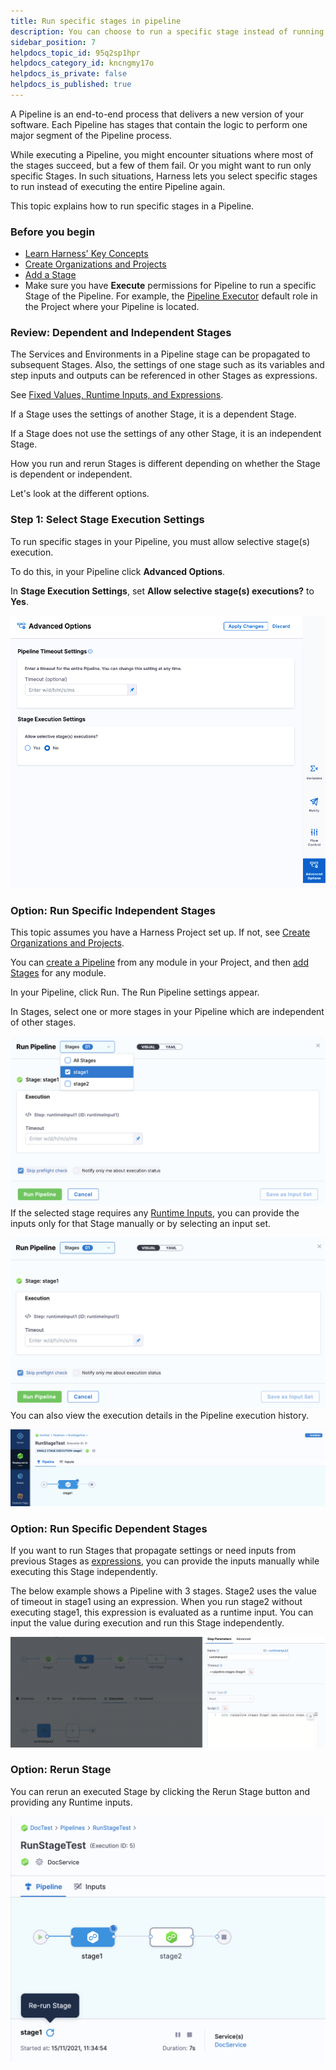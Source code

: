 ```yaml
---
title: Run specific stages in pipeline
description: You can choose to run a specific stage instead of running the whole Pipeline in Harness. The ability to run a specific stage helps in situations when only a few stages fail in a Pipeline This topic e…
sidebar_position: 7
helpdocs_topic_id: 95q2sp1hpr
helpdocs_category_id: kncngmy17o
helpdocs_is_private: false
helpdocs_is_published: true
---
```


A Pipeline is an end-to-end process that delivers a new version of your software. Each Pipeline has stages that contain the logic to perform one major segment of the Pipeline process.

While executing a Pipeline, you might encounter situations where most of the stages succeed, but a few of them fail. Or you might want to run only specific Stages. In such situations, Harness lets you select specific stages to run instead of executing the entire Pipeline again.

This topic explains how to run specific stages in a Pipeline.


### Before you begin

* [Learn Harness' Key Concepts](../../getting-started/learn-harness-key-concepts.md)
* [Create Organizations and Projects](../organizations-and-projects/create-an-organization.md)
* [Add a Stage](../8_Pipelines/add-a-stage.md)
* Make sure you have **Execute** permissions for Pipeline to run a specific Stage of the Pipeline. For example, the [Pipeline Executor](../4_Role-Based-Access-Control/ref-access-management/permissions-reference.md) default role in the Project where your Pipeline is located.

### Review: Dependent and Independent Stages

The Services and Environments in a Pipeline stage can be propagated to subsequent Stages. Also, the settings of one stage such as its variables and step inputs and outputs can be referenced in other Stages as expressions.

See [Fixed Values, Runtime Inputs, and Expressions](../20_References/runtime-inputs.md).

If a Stage uses the settings of another Stage, it is a dependent Stage.

If a Stage does not use the settings of any other Stage, it is an independent Stage.

How you run and rerun Stages is different depending on whether the Stage is dependent or independent.

Let's look at the different options.

### Step 1: Select Stage Execution Settings

To run specific stages in your Pipeline, you must allow selective stage(s) execution.

To do this, in your Pipeline click **Advanced Options**.

In **Stage Execution Settings**, set **Allow selective stage(s) executions?** to **Yes**.

![](./static/run-specific-stage-in-pipeline-44.png)
### Option: Run Specific Independent Stages

This topic assumes you have a Harness Project set up. If not, see [Create Organizations and Projects](../organizations-and-projects/create-an-organization.md).

You can [create a Pipeline](add-a-stage.md#step-1-create-a-pipeline) from any module in your Project, and then [add Stages](../8_Pipelines/add-a-stage.md) for any module.

In your Pipeline, click Run. The Run Pipeline settings appear.

In Stages, select one or more stages in your Pipeline which are independent of other stages.

![](./static/run-specific-stage-in-pipeline-45.png)
If the selected stage requires any [Runtime Inputs](../20_References/runtime-inputs.md#runtime-inputs), you can provide the inputs only for that Stage manually or by selecting an input set.

![](./static/run-specific-stage-in-pipeline-46.png)
You can also view the execution details in the Pipeline execution history.

![](./static/run-specific-stage-in-pipeline-47.png)
### Option: Run Specific Dependent Stages

If you want to run Stages that propagate settings or need inputs from previous Stages as [expressions](../20_References/runtime-inputs.md#expressions), you can provide the inputs manually while executing this Stage independently.

The below example shows a Pipeline with 3 stages. Stage2 uses the value of timeout in stage1 using an expression. When you run stage2 without executing stage1, this expression is evaluated as a runtime input. You can input the value during execution and run this Stage independently.

![](./static/run-specific-stage-in-pipeline-48.png)
### Option: Rerun Stage

You can rerun an executed Stage by clicking the Rerun Stage button and providing any Runtime inputs.

![](./static/run-specific-stage-in-pipeline-49.png)